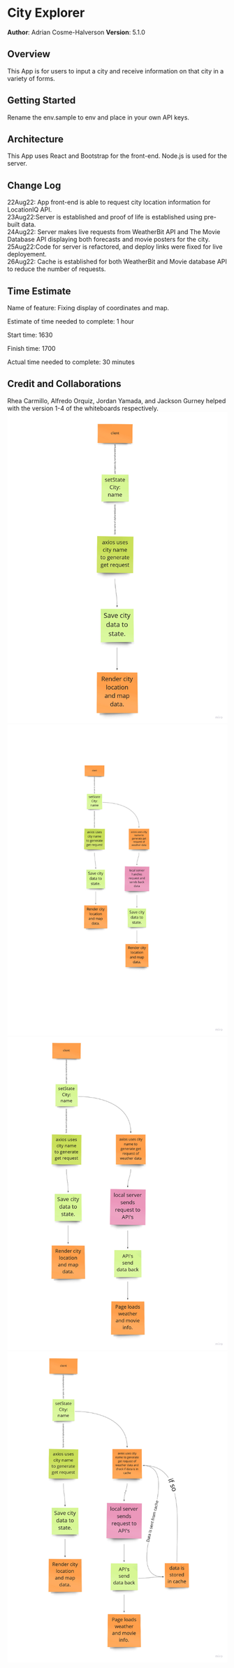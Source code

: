 # City Explorer

**Author**: Adrian Cosme-Halverson
**Version**: 5.1.0

## Overview
This App is for users to input a city and receive information on that city in a variety of forms. 
## Getting Started
Rename the env.sample to env and place in your own API keys.

## Architecture
This App uses React and Bootstrap for the front-end. Node.js is used for the server.

## Change Log
22Aug22: App front-end is able to request city location information for LocationIQ API.  
23Aug22:Server is established and proof of life is established using pre-built data.  
24Aug22: Server makes live requests from WeatherBit API and The Movie Database API displaying both forecasts and movie posters for the city.  
25Aug22:Code for server is refactored, and deploy links were fixed for live deployement.  
26Aug22: Cache is established for both WeatherBit and Movie database API to reduce the number of requests.  

## Time Estimate  
Name of feature: Fixing display of coordinates and map.

Estimate of time needed to complete: 1 hour

Start time: 1630

Finish time: 1700

Actual time needed to complete: 30 minutes
## Credit and Collaborations
Rhea Carmillo, Alfredo Orquiz, Jordan Yamada, and Jackson Gurney helped with the version 1-4 of the whiteboards respectively.
![First Whiteboard](/whiteboards/Response%20cycle.jpg)
![Second Whiteboard](/whiteboards/Response%20cycle%202.jpg)
![Third Whiteboard](/whiteboards/response%20cycle%203.jpg)
![Fourth Whiteboard](/whiteboards/WRRC%204.jpg)

